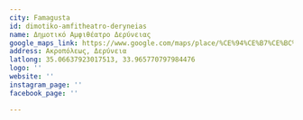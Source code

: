 ```yaml
---
city: Famagusta
id: dimotiko-amfitheatro-deryneias
name: Δημοτικό Αμφιθέατρο Δερύνειας
google_maps_link: https://www.google.com/maps/place/%CE%94%CE%B7%CE%BC%CE%BF%CF%84%CE%B9%CE%BA%CF%8C+%CE%91%CE%BC%CF%86%CE%B9%CE%B8%CE%AD%CE%B1%CF%84%CF%81%CE%BF+%CE%94%CE%B5%CF%81%CF%8D%CE%BD%CE%B5%CE%B9%CE%B1%CF%82/@35.0661941,33.9635838,17z/data=!3m1!4b1!4m5!3m4!1s0x14dfc8a36252f1a7:0x607ec55bf875d946!8m2!3d35.0661984!4d33.9657964
address: Ακροπόλεως, Δερύνεια
latlong: 35.06637923017513, 33.965770797984476
logo: ''
website: ''
instagram_page: ''
facebook_page: ''

---
```

